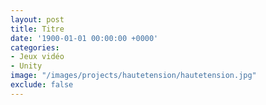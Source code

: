 ```yaml
---
layout: post
title: Titre
date: '1900-01-01 00:00:00 +0000'
categories: 
- Jeux vidéo
- Unity
image: "/images/projects/hautetension/hautetension.jpg"
exclude: false
---
```

